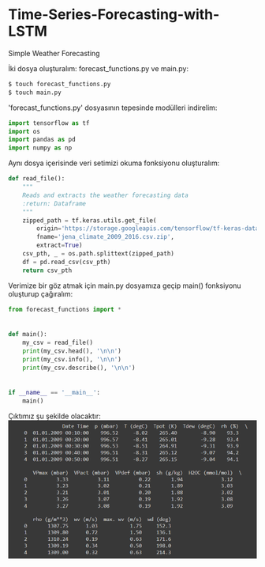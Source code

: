 # Time-Series-Forecasting-with-LSTM
Simple Weather Forecasting

İki dosya oluşturalım: forecast_functions.py ve main.py:
``` .sh
$ touch forecast_functions.py
$ touch main.py
```

'forecast_functions.py' dosyasının tepesinde modülleri indirelim:
``` python
import tensorflow as tf
import os
import pandas as pd
import numpy as np
```

Aynı dosya içerisinde veri setimizi okuma fonksiyonu oluşturalım:
``` python
def read_file():
    """
    Reads and extracts the weather forecasting data
    :return: Dataframe
    """
    zipped_path = tf.keras.utils.get_file(
        origin='https://storage.googleapis.com/tensorflow/tf-keras-datasets/jena_climate_2009_2016.csv.zip',
        fname='jena_climate_2009_2016.csv.zip',
        extract=True)
    csv_pth, _ = os.path.splittext(zipped_path)
    df = pd.read_csv(csv_pth)
    return csv_pth
 ```

Verimize bir göz atmak için main.py dosyamıza geçip main() fonksiyonu oluşturup çağıralım:
``` python
from forecast_functions import *


def main():
    my_csv = read_file()
    print(my_csv.head(), '\n\n')
    print(my_csv.info(), '\n\n')
    print(my_csv.describe(), '\n\n')


if __name__ == '__main__':
    main()
```
Çıktımız şu şekilde olacaktır:
![tsf_0](https://github.com/egecancevgin/Time-Series-Forecasting-with-LSTM/blob/main/TSF_1.png)

